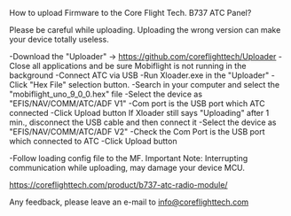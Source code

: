 How to upload Firmware to the Core Flight Tech. B737 ATC Panel?

Please be careful while uploading. Uploading the wrong version can make your device totally useless.

-Download the "Uploader" -> https://github.com/coreflighttech/Uploader
-Close all applications and be sure Mobiflight is not running in the background
-Connect ATC via USB
-Run Xloader.exe in the "Uploader"
-Click "Hex File" selection button.
-Search in your computer and select the "mobiflight_uno_9_0_0.hex" file
-Select the device as "EFIS/NAV/COMM/ATC/ADF V1"
-Com port is the USB port which ATC connected
-Click Upload button
	If Xloader still says "Uploading" after 1 min., disconnect the USB cable and then connect it
		-Select the device as "EFIS/NAV/COMM/ATC/ADF V2"
		-Check the Com Port is the USB port which connected to ATC
		-Click Upload button

-Follow loading config file to the MF.
Important Note: Interrupting communication while uploading, may damage your device MCU.

https://coreflighttech.com/product/b737-atc-radio-module/

Any feedback, please leave an e-mail to info@coreflighttech.com
